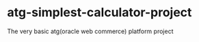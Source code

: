 atg-simplest-calculator-project
===============================

The very basic atg(oracle web commerce) platform project